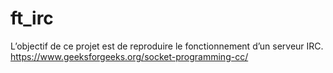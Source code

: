 # ft_irc
L’objectif de ce projet est de reproduire le fonctionnement d’un serveur IRC.
https://www.geeksforgeeks.org/socket-programming-cc/
